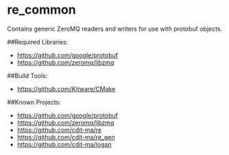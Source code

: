 # re_common
Contains generic ZeroMQ readers and writers for use with protobuf objects.

##Required Libraries:
* https://github.com/google/protobuf
* https://github.com/zeromq/libzmq

##Build Tools:
* https://github.com/Kitware/CMake

##Known Projects:
* https://github.com/google/protobuf
* https://github.com/zeromq/libzmq
* https://github.com/cdit-ma/re
* https://github.com/cdit-ma/re_gen
* https://github.com/cdit-ma/logan
